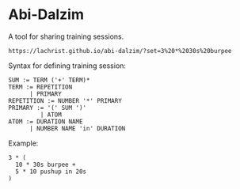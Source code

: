 
# Abi-Dalzim

A tool for sharing training sessions.

```
https://lachrist.github.io/abi-dalzim/?set=3%20*%2030s%20burpee
```

Syntax for defining training session:

```
SUM := TERM ('+' TERM)*
TERM := REPETITION
      | PRIMARY
REPETITION := NUMBER '*' PRIMARY
PRIMARY := '(' SUM ')'
         | ATOM
ATOM := DURATION NAME
      | NUMBER NAME 'in' DURATION
```

Example:

```
3 * (
  10 * 30s burpee +
  5 * 10 pushup in 20s
) 
```

